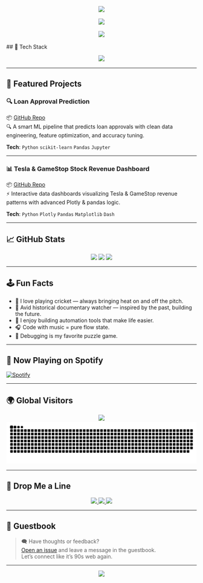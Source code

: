 <!-- 🌌 Cosmic Header -->
<p align="center">
  <img src="https://capsule-render.vercel.app/api?type=waving&color=0:0FC5FF,100:6200EA&height=200&section=header&text=Hi%20%F0%9F%91%8B%20I'm%20Hammad%20Ali%20🚀&fontSize=40&fontAlign=38&fontColor=ffffff" />
</p>

<p align="center">
  <img src="https://readme-typing-svg.demolab.com?font=Fira+Code&size=24&pause=1000&color=08F7FE&center=true&vCenter=true&width=700&lines=Full-Stack+Developer+%7C+AI+%26+ML+Engineer+%7C+Tech+Enthusiast;Building+for+tomorrow%2C+today.;In+memory+of+my+Grandmother+%F0%9F%92%94" />
</p>

<p align="center">
  <img src="https://readme-typing-svg.demolab.com?font=Fira+Code&weight=500&pause=1000&color=00F7F7&center=true&vCenter=true&width=600&lines=Full-Stack+Developer;AI+%26+ML+Enthusiast;Open+Source+Contributor;Data+Ninja+%7C+Problem+Solver;Lifelong+Tech+Explorer+🤖" />
</p>
##  🧰 Tech Stack
<p align="center">
  <img src="https://skillicons.dev/icons?i=python,cpp,linux,git,github,mysql,numpy,scipy,pandas,matplotlib,plotly,tensorflow,scikit-learn,githubactions&perline=7" />
</p>

---

## 🧩 Featured Projects

### 🔍 Loan Approval Prediction  
📦 [GitHub Repo](https://github.com/HammadAli08/Loan-Approval-Prediction)  
🔍 A smart ML pipeline that predicts loan approvals with clean data engineering, feature optimization, and accuracy tuning.  

**Tech**: `Python` `scikit-learn` `Pandas` `Jupyter`

---

### 📊 Tesla & GameStop Stock Revenue Dashboard  
📦 [GitHub Repo](https://github.com/HammadAli08/Tesla-and-GameStop-Stock-Revenue-Dashboard)  
⚡ Interactive data dashboards visualizing Tesla & GameStop revenue patterns with advanced Plotly & pandas logic.  

**Tech**: `Python` `Plotly` `Pandas` `Matplotlib` `Dash`

---

## 📈 GitHub Stats

<p align="center">
  <img src="https://github-readme-stats.vercel.app/api?username=hammadali08&show_icons=true&theme=radical&hide_border=true" height="180"/>
  <img src="https://streak-stats.demolab.com?user=hammadali08&theme=radical&hide_border=true" height="180"/>
  <img src="https://github-profile-trophy.vercel.app/?username=hammadali08&theme=matrix&no-frame=true&row=1&column=7" />
</p>

---

## 🕹️ Fun Facts

- 🏏 I love playing cricket — always bringing heat on and off the pitch.  
- 📜 Avid historical documentary watcher — inspired by the past, building the future.  
- 🤖 I enjoy building automation tools that make life easier.  
- 🎧 Code with music = pure flow state.  
- 🧠 Debugging is my favorite puzzle game.

---

## 🎵 Now Playing on Spotify

[![Spotify](https://spotify-github-profile.vercel.app/api/view?uid=31f7qntx64r4qdbrqhrqntjyh7da&cover_image=true&theme=default&show_offline=false&background_color=121212&bar_color=53b14f&bar_color_cover=false)](https://open.spotify.com/user/31f7qntx64r4qdbrqhrqntjyh7da)

---

## 🌍 Global Visitors

<p align="center">
  <img src="https://profile-counter.glitch.me/hammadali08/count.svg" />
  <br>
  <img src="https://raw.githubusercontent.com/platane/snk/output/github-contribution-grid-snake.svg" alt="Snake animation" />
</p>

---

## 💬 Drop Me a Line

<p align="center">
  <a href="mailto:hammadalitahir8@gmail.com">
    <img src="https://img.shields.io/badge/Gmail-D14836?style=for-the-badge&logo=gmail&logoColor=white"/>
  </a>
  <a href="https://www.linkedin.com/in/hammad-ali08/" target="_blank">
    <img src="https://img.shields.io/badge/LinkedIn-blue?style=for-the-badge&logo=linkedin&logoColor=white"/>
  </a>
  <a href="https://github.com/hammadali08">
    <img src="https://img.shields.io/badge/GitHub-black?style=for-the-badge&logo=github&logoColor=white"/>
  </a>
</p>

---

## 📜 Guestbook

> 🗨️ Have thoughts or feedback?  
> [Open an issue](https://github.com/hammadali08/hammadali08/issues/new) and leave a message in the guestbook.  
> Let’s connect like it’s 90s web again.

---

<p align="center">
  <img src="https://readme-typing-svg.demolab.com?font=Fira+Code&size=20&duration=2000&pause=1000&color=00FFE9&center=true&vCenter=true&width=500&lines=Thanks+for+visiting!+Drop+a+star+%F0%9F%8C%9F;Let's+build+something+amazing+together!+%F0%9F%A4%9D" />
</p>
